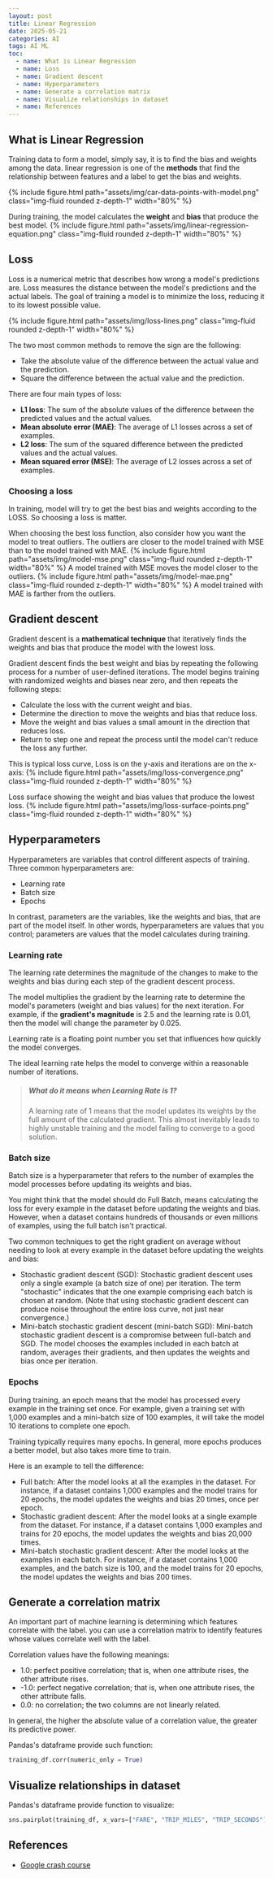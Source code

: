 ```yaml
---
layout: post
title: Linear Regression 
date: 2025-05-21
categories: AI
tags: AI ML
toc: 
  - name: What is Linear Regression
  - name: Loss
  - name: Gradient descent
  - name: Hyperparameters
  - name: Generate a correlation matrix
  - name: Visualize relationships in dataset
  - name: References
---
```


## What is Linear Regression

Training data to form a model, simply say, it is to find the bias and weights among the data.
linear regression is one of the **methods** that find the relationship between features and a label to get the bias and weights.

{% include figure.html path="assets/img/car-data-points-with-model.png" class="img-fluid rounded z-depth-1" width="80%" %}

During training, the model calculates the **weight** and **bias** that produce the best model.
{% include figure.html path="assets/img/linear-regression-equation.png" class="img-fluid rounded z-depth-1" width="80%" %}


## Loss

Loss is a numerical metric that describes how wrong a model's predictions are. Loss measures the distance between the model's predictions and the actual labels. 
The goal of training a model is to minimize the loss, reducing it to its lowest possible value.

{% include figure.html path="assets/img/loss-lines.png" class="img-fluid rounded z-depth-1" width="80%" %}

The two most common methods to remove the sign are the following:
- Take the absolute value of the difference between the actual value and the prediction.
- Square the difference between the actual value and the prediction.

There are four main types of loss:
- **L1 loss**: The sum of the absolute values of the difference between the predicted values and the actual values.	
- **Mean absolute error (MAE)**: The average of L1 losses across a set of examples.	
- **L2 loss**: The sum of the squared difference between the predicted values and the actual values.	
- **Mean squared error (MSE)**: The average of L2 losses across a set of examples.

### Choosing a loss

In training, model will try to get the best bias and weights according to the LOSS. So choosing a loss is matter.

When choosing the best loss function, also consider how you want the model to treat outliers.
The outliers are closer to the model trained with MSE than to the model trained with MAE.
{% include figure.html path="assets/img/model-mse.png" class="img-fluid rounded z-depth-1" width="80%" %}
A model trained with MSE moves the model closer to the outliers.
{% include figure.html path="assets/img/model-mae.png" class="img-fluid rounded z-depth-1" width="80%" %}
A model trained with MAE is farther from the outliers.

## Gradient descent

Gradient descent is a **mathematical technique** that iteratively finds the weights and bias that produce the model with the lowest loss. 

Gradient descent finds the best weight and bias by repeating the following process for a number of user-defined iterations.
The model begins training with randomized weights and biases near zero, and then repeats the following steps:
- Calculate the loss with the current weight and bias.
- Determine the direction to move the weights and bias that reduce loss.
- Move the weight and bias values a small amount in the direction that reduces loss.
- Return to step one and repeat the process until the model can't reduce the loss any further.

This is typical loss curve, Loss is on the y-axis and iterations are on the x-axis: 
{% include figure.html path="assets/img/loss-convergence.png" class="img-fluid rounded z-depth-1" width="80%" %}

Loss surface showing the weight and bias values that produce the lowest loss.
{% include figure.html path="assets/img/loss-surface-points.png" class="img-fluid rounded z-depth-1" width="80%" %}

## Hyperparameters

Hyperparameters are variables that control different aspects of training. 
Three common hyperparameters are:
- Learning rate
- Batch size
- Epochs

In contrast, parameters are the variables, like the weights and bias, that are part of the model itself. 
In other words, hyperparameters are values that you control; parameters are values that the model calculates during training.

### Learning rate
The learning rate determines the magnitude of the changes to make to the weights and bias during each step of the gradient descent process. 

The model multiplies the gradient by the learning rate to determine the model's parameters (weight and bias values) for the next iteration. For example, if the **gradient's magnitude** is 2.5 and the learning rate is 0.01, then the model will change the parameter by 0.025.

Learning rate is a floating point number you set that influences how quickly the model converges.

The ideal learning rate helps the model to converge within a reasonable number of iterations.

> ##### What do it means when Learning Rate is 1?
> A learning rate of 1 means that the model updates its weights by the full amount of the calculated gradient. This almost inevitably leads to highly unstable training and the model failing to converge to a good solution.

### Batch size
Batch size is a hyperparameter that refers to the number of examples the model processes before updating its weights and bias.

You might think that the model should do Full Batch, means calculating the loss for every example in the dataset before updating the weights and bias. However, when a dataset contains hundreds of thousands or even millions of examples, using the full batch isn't practical.

Two common techniques to get the right gradient on average without needing to look at every example in the dataset before updating the weights and bias:
- Stochastic gradient descent (SGD): Stochastic gradient descent uses only a single example (a batch size of one) per iteration. The term "stochastic" indicates that the one example comprising each batch is chosen at random. (Note that using stochastic gradient descent can produce noise throughout the entire loss curve, not just near convergence.) 
- Mini-batch stochastic gradient descent (mini-batch SGD): Mini-batch stochastic gradient descent is a compromise between full-batch and SGD. The model chooses the examples included in each batch at random, averages their gradients, and then updates the weights and bias once per iteration.

### Epochs
During training, an epoch means that the model has processed every example in the training set once.
For example, given a training set with 1,000 examples and a mini-batch size of 100 examples, it will take the model 10 iterations to complete one epoch.

Training typically requires many epochs. In general, more epochs produces a better model, but also takes more time to train.

Here is an example to tell the difference:
- Full batch: After the model looks at all the examples in the dataset. For instance, if a dataset contains 1,000 examples and the model trains for 20 epochs, the model updates the weights and bias 20 times, once per epoch.
- Stochastic gradient descent: After the model looks at a single example from the dataset. For instance, if a dataset contains 1,000 examples and trains for 20 epochs, the model updates the weights and bias 20,000 times.
- Mini-batch stochastic gradient descent: After the model looks at the examples in each batch. For instance, if a dataset contains 1,000 examples, and the batch size is 100, and the model trains for 20 epochs, the model updates the weights and bias 200 times.

## Generate a correlation matrix

An important part of machine learning is determining which features correlate with the label.
you can use a correlation matrix to identify features whose values correlate well with the label. 

Correlation values have the following meanings:
- 1.0: perfect positive correlation; that is, when one attribute rises, the other attribute rises.
- -1.0: perfect negative correlation; that is, when one attribute rises, the other attribute falls.
- 0.0: no correlation; the two columns are not linearly related.

In general, the higher the absolute value of a correlation value, the greater its predictive power.

Pandas's dataframe provide such function:
```py
training_df.corr(numeric_only = True)
```

## Visualize relationships in dataset

Pandas's dataframe provide function to visualize:
```py
sns.pairplot(training_df, x_vars=["FARE", "TRIP_MILES", "TRIP_SECONDS"], y_vars=["FARE", "TRIP_MILES", "TRIP_SECONDS"])
```

## References

- [Google crash course](https://developers.google.com/machine-learning/crash-course/linear-regression)
